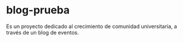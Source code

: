 # blog-prueba
Es un proyecto dedicado al crecimiento de comunidad universitaria, a través de un blog de eventos.
